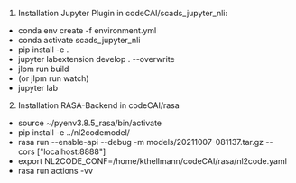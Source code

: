 1. Installation Jupyter Plugin in codeCAI/scads_jupyter_nli:
- conda env create -f environment.yml
- conda activate scads_jupyter_nli
- pip install -e .
- jupyter labextension develop . --overwrite
- jlpm run build
- (or jlpm run watch)
- jupyter lab

2. Installation RASA-Backend in codeCAI/rasa
- source ~/pyenv3.8.5_rasa/bin/activate
- pip install -e ../nl2codemodel/
- rasa run --enable-api --debug -m models/20211007-081137.tar.gz --cors ["localhost:8888"]
- export NL2CODE_CONF=/home/kthellmann/codeCAI/rasa/nl2code.yaml
- rasa run actions -vv
